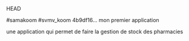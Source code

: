  HEAD

 #samakoom
 #svmv_koom
4b9df16... mon premier application

une application qui permet de faire la gestion de stock des pharmacies
